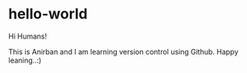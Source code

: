 # hello-world

Hi Humans!

This is Anirban and I am learning version control using Github. Happy leaning..:)
